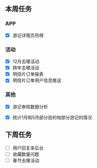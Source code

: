 ## 本周任务

### APP
- [x] 游记详情页热榜

### 活动
- [x] 12月去哪活动
- [x] 跨年去哪活动
- [x] 明信片订单报表
- [x] 明信片订单用户信息推送

### 其他
- [x] 游记审核数据分析
- [x] 统计1月和5月部分目的地部分游记的情况


## 下周任务
- [ ] 用户回复率后台
- [ ] 收藏数量问题
- [ ] 春节去哪活动